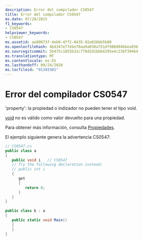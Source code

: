 ```yaml
---
description: Error del compilador CS0547
title: Error del compilador CS0547
ms.date: 07/20/2015
f1_keywords:
- CS0547
helpviewer_keywords:
- CS0547
ms.assetid: aa80873f-deb0-4ff2-8435-92a626bb5b80
ms.openlocfilehash: 4bd347e77ebe70aa9a030a751df988d94bbea936
ms.sourcegitcommit: 5b475c1855b32cf78d2d1bbb4295e4c236f39464
ms.translationtype: MT
ms.contentlocale: es-ES
ms.lasthandoff: 09/24/2020
ms.locfileid: "91193301"
---
```

# <a name="compiler-error-cs0547"></a>Error del compilador CS0547

'property': la propiedad o indizador no pueden tener el tipo void.  
  
 [void](../language-reference/builtin-types/void.md) no es válido como valor devuelto para una propiedad.  
  
 Para obtener más información, consulta [Propiedades](../programming-guide/classes-and-structs/properties.md).  
  
 El ejemplo siguiente genera la advertencia CS0547:  
  
```csharp  
// CS0547.cs  
public class a  
{  
   public void i   // CS0547  
   // Try the following declaration instead:  
   // public int i  
   {  
      get  
      {  
         return 0;  
      }  
   }  
}  
  
public class b : a  
{  
   public static void Main()  
   {  
   }  
}  
```
